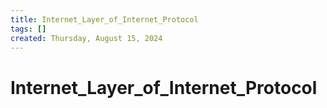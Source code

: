 ```yaml
---
title: Internet_Layer_of_Internet_Protocol
tags: []
created: Thursday, August 15, 2024 
---
```

# Internet_Layer_of_Internet_Protocol




